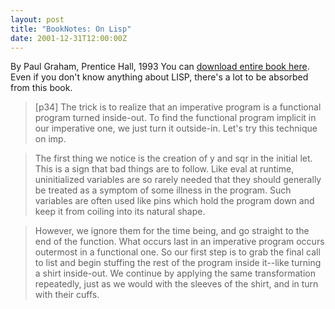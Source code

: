 ```yaml
---
layout: post
title: "BookNotes: On Lisp"
date: 2001-12-31T12:00:00Z
---
```

By Paul Graham, Prentice Hall, 1993
 You can
[download entire book here](http://www.paulgraham.com/onlisp.html).  Even if you don't know anything about LISP, there's a lot
to be absorbed from this book.


> [p34]
> The trick is to realize that an imperative program is a functional
> program turned inside-out. To find the functional program implicit in
> our imperative one, we just turn it outside-in. Let's try this
> technique on imp.



> The first thing we notice is the creation of y and sqr in the
> initial let. This is a sign that bad things are to follow. Like eval
> at runtime, uninitialized variables are so rarely needed that they
> should generally be treated as a symptom of some illness in the
> program. Such variables are often used like pins which hold the 
> program down and keep it from coiling into its natural shape.



> However, we ignore them for the time being, and go straight to the
> end of the function. What occurs last in an imperative program occurs
> outermost in a functional one. So our first step is to grab the final
> call to list and begin stuffing the rest of the program inside
> it--like turning a shirt inside-out. We continue by applying the same
> transformation repeatedly, just as we would with the sleeves of the
> shirt, and in turn with their cuffs.
> 



